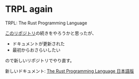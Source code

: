 # TRPL again

TRPL: The Rust Programming Language

[このリポジトリ](https://github.com/rusconn/TRPL2nd)の続きをやろうかと思ったが、

- ドキュメントが更新された
- 最初からおさらいしたい

ので新しいリポジトリでやり直す。

新しいドキュメント: [The Rust Programming Language 日本語版](https://doc.rust-jp.rs/book-ja/index.html)
